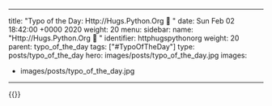 
---
title: "Typo of the Day: Http://Hugs.Python.Org  🤗  "
date: Sun Feb 02 18:42:00 +0000 2020
weight: 20
menu:
  sidebar:
    name: "Http://Hugs.Python.Org  🤗 "
    identifier: httphugspythonorg
    weight: 20
    parent: typo_of_the_day
tags: ["#TypoOfTheDay"]
type: posts/typo_of_the_day
hero: images/posts/typo_of_the_day.jpg
images:
- images/posts/typo_of_the_day.jpg
---


{{<tweet user="mariatta" id="1224040286067752960">}}

